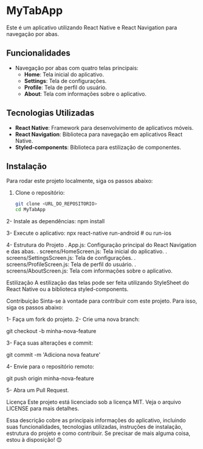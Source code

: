 # MyTabApp

Este é um aplicativo utilizando React Native e React Navigation para navegação por abas.

## Funcionalidades

- Navegação por abas com quatro telas principais:
  - **Home**: Tela inicial do aplicativo.
  - **Settings**: Tela de configurações.
  - **Profile**: Tela de perfil do usuário.
  - **About**: Tela com informações sobre o aplicativo.

## Tecnologias Utilizadas

- **React Native**: Framework para desenvolvimento de aplicativos móveis.
- **React Navigation**: Biblioteca para navegação em aplicativos React Native.
- **Styled-components**: Biblioteca para estilização de componentes.

## Instalação

Para rodar este projeto localmente, siga os passos abaixo:

1. Clone o repositório:
   ```bash
   git clone <URL_DO_REPOSITORIO>
   cd MyTabApp
   
2- Instale as dependências:
npm install

3- Execute o aplicativo:
npx react-native run-android # ou run-ios

4- Estrutura do Projeto
. App.js: Configuração principal do React Navigation e das abas.
. screens/HomeScreen.js: Tela inicial do aplicativo.
. screens/SettingsScreen.js: Tela de configurações.
. screens/ProfileScreen.js: Tela de perfil do usuário.
. screens/AboutScreen.js: Tela com informações sobre o aplicativo.

Estilização
A estilização das telas pode ser feita utilizando
StyleSheet do React Native ou a biblioteca styled-components.

Contribuição
Sinta-se à vontade para contribuir com este projeto. Para isso, siga os passos abaixo:

1- Faça um fork do projeto.
2- Crie uma nova branch:

git checkout -b minha-nova-feature

3- Faça suas alterações e commit:

git commit -m 'Adiciona nova feature'

4- Envie para o repositório remoto:

git push origin minha-nova-feature

 5- Abra um Pull Request.

 Licença
Este projeto está licenciado sob a licença MIT. Veja o arquivo LICENSE para mais detalhes.


Essa descrição cobre as principais informações do aplicativo,
incluindo suas funcionalidades, tecnologias utilizadas, instruções de instalação,
estrutura do projeto e como contribuir. Se precisar de mais alguma coisa, estou à disposição! 😊
